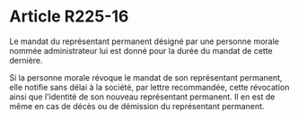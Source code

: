 # Article R225-16

Le mandat du représentant permanent désigné par une personne morale nommée administrateur lui est donné pour la durée du mandat de cette dernière.

Si la personne morale révoque le mandat de son représentant permanent, elle notifie sans délai à la société, par lettre recommandée, cette révocation ainsi que l'identité de son nouveau représentant permanent. Il en est de même en cas de décès ou de démission du représentant permanent.
